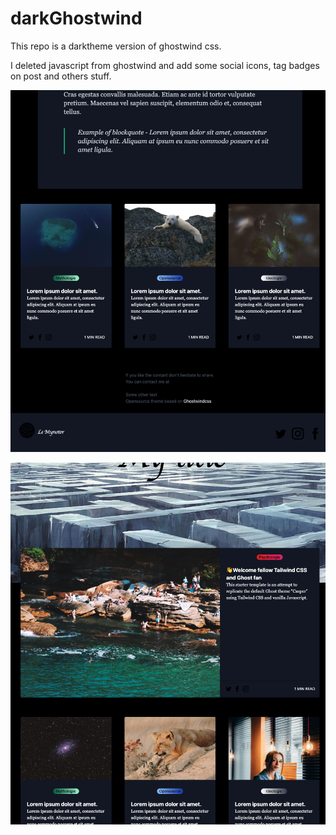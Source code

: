 # darkGhostwind 

This repo is a darktheme version of ghostwind css.

I deleted javascript from ghostwind and add some social icons, tag badges on post and others stuff.

![example](https://github.com/chiptu/darkGhostwind/blob/master/ex.png?raw=true)

![example 2](https://github.com/chiptu/darkGhostwind/blob/master/ex2.png?raw=true)

